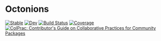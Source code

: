 # Octonions

[![Stable](https://img.shields.io/badge/docs-stable-blue.svg)](https://JuliaGeometry.github.io/Octonions.jl/stable/)
[![Dev](https://img.shields.io/badge/docs-dev-blue.svg)](https://JuliaGeometry.github.io/Octonions.jl/dev/)
[![Build Status](https://github.com/JuliaGeometry/Octonions.jl/workflows/CI/badge.svg)](https://github.com/JuliaGeometry/Octonions.jl/actions?query=workflow%3ACI+branch%3Amain)
[![Coverage](https://codecov.io/gh/JuliaGeometry/Octonions.jl/branch/main/graph/badge.svg)](https://codecov.io/gh/JuliaGeometry/Octonions.jl)
[![ColPrac: Contributor's Guide on Collaborative Practices for Community Packages](https://img.shields.io/badge/ColPrac-Contributor's%20Guide-blueviolet)](https://github.com/SciML/ColPrac)
